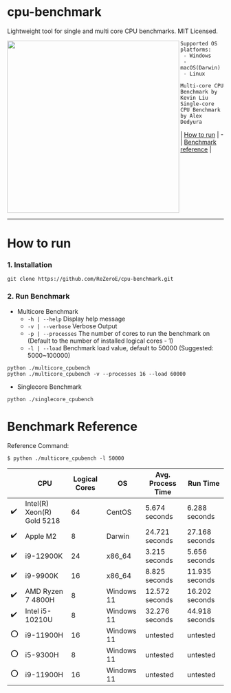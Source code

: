 # cpu-benchmark
Lightweight tool for single and multi core CPU benchmarks. MIT Licensed.

<img src="https://i.imgur.com/cZWLCEL.png" width="400" height="auto" align="left"/>
<ul>
  
```
Supported OS platforms:
 - Windows
 - macOS(Darwin)
 - Linux

Multi-core CPU Benchmark by Kevin Liu
Single-core CPU Benchmark by Alex Dedyura
```

| [How to run](https://github.com/ReZeroE/cpu-benchmark#how-to-run) |  -  |
[Benchmark reference](https://github.com/ReZeroE/cpu-benchmark#benchmark-reference) |

</ul>
<br clear="left"/>

***

# How to run
### 1. Installation
```
git clone https://github.com/ReZeroE/cpu-benchmark.git
```

### 2. Run Benchmark

  - Multicore Benchmark
    - `-h | --help` Display help message
    - `-v | --verbose` Verbose Output
    - `-p | --processes` The number of cores to run the benchmark on (Default to the number of installed logical cores - 1)
    - `-l | --load` Benchmark load value, default to 50000 (Suggested: 5000~100000)
 ```
 python ./multicore_cpubench
 python ./multicore_cpubench -v --processes 16 --load 60000
 ```
  - Singlecore Benchmark
 ```
 python ./singlecore_cpubench
 ```

# Benchmark Reference
Reference Command:
 ```
$ python ./multicore_cpubench -l 50000
 ```
|  | CPU  | Logical Cores | OS | Avg. Process Time | Run Time
| ------------- | ------------- | ------------- | ------------- | ------------- | ------------- |
| :heavy_check_mark: | Intel(R) Xeon(R) Gold 5218 | 64 | CentOS | 5.674 seconds | 6.288 seconds |
| :heavy_check_mark: | Apple M2 | 8 | Darwin | 24.721 seconds | 27.168 seconds |
| :heavy_check_mark: | i9-12900K | 24 | x86_64 | 3.215 seconds | 5.656 seconds |
| :heavy_check_mark: | i9-9900K | 16 | x86_64 | 8.825 seconds | 11.935 seconds |
| :heavy_check_mark: | AMD Ryzen 7 4800H | 8 | Windows 11 | 12.572 seconds | 16.202 seconds |
| :heavy_check_mark: | Intel i5-10210U | 8 | Windows 11 | 32.276 seconds | 44.918 seconds |
| :o: | i9-11900H | 16 | Windows 11  | untested | untested |
| :o: | i5-9300H | 8 | Windows 11  | untested | untested |
| :o: | i9-11900H | 16 | Windows 11  | untested | untested |



